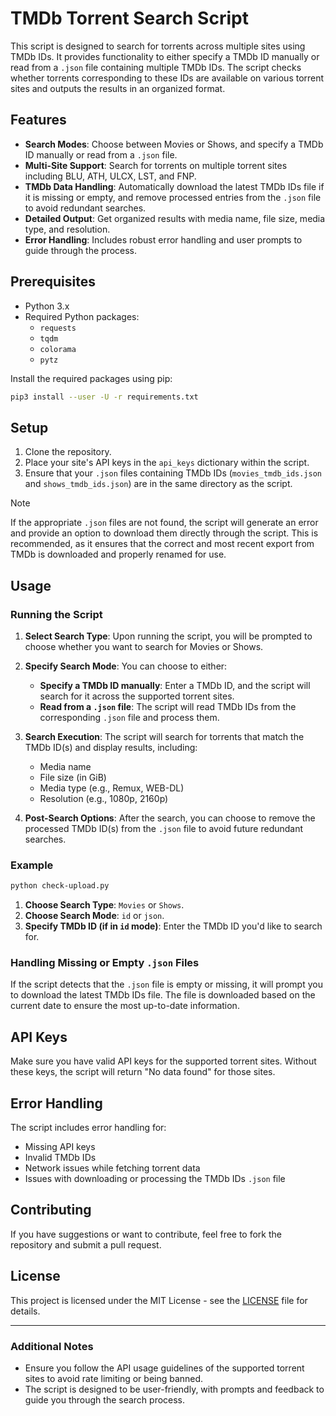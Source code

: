 # TMDb Torrent Search Script

This script is designed to search for torrents across multiple sites using TMDb IDs. It provides functionality to either specify a TMDb ID manually or read from a `.json` file containing multiple TMDb IDs. The script checks whether torrents corresponding to these IDs are available on various torrent sites and outputs the results in an organized format.

## Features

- **Search Modes**: Choose between Movies or Shows, and specify a TMDb ID manually or read from a `.json` file.
- **Multi-Site Support**: Search for torrents on multiple torrent sites including BLU, ATH, ULCX, LST, and FNP.
- **TMDb Data Handling**: Automatically download the latest TMDb IDs file if it is missing or empty, and remove processed entries from the `.json` file to avoid redundant searches.
- **Detailed Output**: Get organized results with media name, file size, media type, and resolution.
- **Error Handling**: Includes robust error handling and user prompts to guide through the process.

## Prerequisites

- Python 3.x
- Required Python packages:
  - `requests`
  - `tqdm`
  - `colorama`
  - `pytz`

Install the required packages using pip:

```sh
pip3 install --user -U -r requirements.txt
```

## Setup

1. Clone the repository.
2. Place your site's API keys in the `api_keys` dictionary within the script.
3. Ensure that your `.json` files containing TMDb IDs (`movies_tmdb_ids.json` and `shows_tmdb_ids.json`) are in the same directory as the script.
> [!NOTE]
> If the appropriate `.json` files are not found, the script will generate an error and provide an option to download them directly through the script. This is recommended, as it ensures that the correct and most recent export from TMDb is downloaded and properly renamed for use.

## Usage

### Running the Script

1. **Select Search Type**: Upon running the script, you will be prompted to choose whether you want to search for Movies or Shows.

2. **Specify Search Mode**: You can choose to either:
   - **Specify a TMDb ID manually**: Enter a TMDb ID, and the script will search for it across the supported torrent sites.
   - **Read from a `.json` file**: The script will read TMDb IDs from the corresponding `.json` file and process them.

3. **Search Execution**: The script will search for torrents that match the TMDb ID(s) and display results, including:
   - Media name
   - File size (in GiB)
   - Media type (e.g., Remux, WEB-DL)
   - Resolution (e.g., 1080p, 2160p)

4. **Post-Search Options**: After the search, you can choose to remove the processed TMDb ID(s) from the `.json` file to avoid future redundant searches.

### Example

```sh
python check-upload.py
```

1. **Choose Search Type**: `Movies` or `Shows`.
2. **Choose Search Mode**: `id` or `json`.
3. **Specify TMDb ID (if in `id` mode)**: Enter the TMDb ID you'd like to search for.

### Handling Missing or Empty `.json` Files

If the script detects that the `.json` file is empty or missing, it will prompt you to download the latest TMDb IDs file. The file is downloaded based on the current date to ensure the most up-to-date information.

## API Keys

Make sure you have valid API keys for the supported torrent sites. Without these keys, the script will return "No data found" for those sites.

## Error Handling

The script includes error handling for:
- Missing API keys
- Invalid TMDb IDs
- Network issues while fetching torrent data
- Issues with downloading or processing the TMDb IDs `.json` file

## Contributing

If you have suggestions or want to contribute, feel free to fork the repository and submit a pull request.

## License

This project is licensed under the MIT License - see the [LICENSE](https://opensource.org/license/MIT) file for details.

---

### Additional Notes

- Ensure you follow the API usage guidelines of the supported torrent sites to avoid rate limiting or being banned.
- The script is designed to be user-friendly, with prompts and feedback to guide you through the search process.